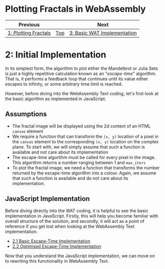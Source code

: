 # Plotting Fractals in WebAssembly

| Previous | | Next
|---|---|---
| [1: Plotting Fractals](../01%20Plotting%20Fractals/) | [Top](/chriswhealy/plotting-fractals-in-webassembly) | [3: Basic WAT Implementation](../03%20WAT%20Basic%20Implementation/)

# 2: Initial Implementation

In its simplest form, the algorithm to plot either the Mandelbrot or Julia Sets is just a highly repetitive calculation known as an "*escape-time*" algorithm.  That is, it performs a feedback loop that continues until its value either escapes to infinity, or some arbitrary time limit is reached.

However, before diving into the WebAssembly Text coding, let's first look at the basic algorithm as implemented in JavaScript.

## Assumptions

* The fractal image will be displayed using the 2d context of an HTML `canvas` element
* We require a function that can transform the `(x, y)` location of a pixel in the `canvas` element to the corresponding `(x, y)` location on the complex plane.  To start with, we will simply assume that such a function is available and not care about its implementation
* The escape-time algorithm must be called for every pixel in the image.  This algorithm returns a number ranging between 1 and `max_iters`
* To plot the fractal image, we need a function that transforms the number returned by the escape-time algorithm into a colour.  Again, we assume that such a function is available and do not care about its implementation.

## JavaScript Implementation

Before diving directly into the WAT coding, it is helpful to see the basic implementation in JavaScript.  Firstly, this will help you become familiar with overall structure of the solution, and secondly, it will act as a point of reference if you get lost when looking at the WebAssembly Text implementation.

* [2.1 Basic Escape-Time Implementation](./01/)
* [2.2 Optimised Escape-Time Implementation](./02/)

Now that you understand the JavaScript implementation, we can move on to rewriting this functionality in WebAssembly Text.
